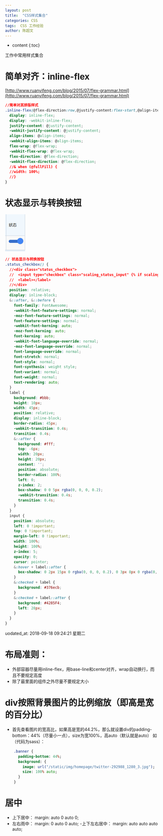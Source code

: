 ```yaml
---
layout: post
title:  "CSS样式集合"
categories: CSS
tags:  CSS 工作经验
author: 陈超文
---
```


* content
{:toc}


工作中常用样式集合




# 简单对齐：inline-flex
[http://www.ruanyifeng.com/blog/2015/07/flex-grammar.html](http://www.ruanyifeng.com/blog/2015/07/flex-grammar.html)
```css
//简单对其排版样式
.inline-flex(@flex-direction:row,@justify-content:flex-start,@align-items:baseline,@flex-wrap:nowrap,@fullFill:true) {
  display: inline-flex;
  display: -webkit-inline-flex;
  justify-content: @justify-content;
  -webkit-justify-content: @justify-content;
  align-items: @align-items;
  -webkit-align-items: @align-items;
  flex-wrap: @flex-wrap;
  -webkit-flex-wrap: @flex-wrap;
  flex-direction: @flex-direction;
  -webkit-flex-direction: @flex-direction;
  //& when (@fullFill) {
  //width: 100%;
  //}
}
```

# 状态显示与转换按钮
![](/img/20180425css/177673204.png)
```css
// 状态显示与转换按钮
.status_checkbox() {
  //<div class="status_checkbox">
  //  <input type="checkbox" class="scaling_status_input" {% if scaling_state %}checked{% endif %}>
  //  <label></label>
  //</div>
  position: relative;
  display: inline-block;
  &::after, &::before {
    font-family: FontAwesome;
    -webkit-font-feature-settings: normal;
    -moz-font-feature-settings: normal;
    font-feature-settings: normal;
    -webkit-font-kerning: auto;
    -moz-font-kerning: auto;
    font-kerning: auto;
    -webkit-font-language-override: normal;
    -moz-font-language-override: normal;
    font-language-override: normal;
    font-stretch: normal;
    font-style: normal;
    font-synthesis: weight style;
    font-variant: normal;
    font-weight: normal;
    text-rendering: auto;
  }
  label {
    background: #bbb;
    height: 10px;
    width: 45px;
    position: relative;
    display: inline-block;
    border-radius: 45px;
    -webkit-transition: 0.4s;
    transition: 0.4s;
    &::after {
      background: #fff;
      top: -6px;
      width: 20px;
      height: 20px;
      content: '';
      position: absolute;
      border-radius: 100%;
      left: 0;
      z-index: 2;
      box-shadow: 0 0 5px rgba(0, 0, 0, 0.2);
      -webkit-transition: 0.4s;
      transition: 0.4s;
    }
  }
  input {
    position: absolute;
    left: 0 !important;
    top: 0 !important;
    margin-left: 0 !important;
    width: 100%;
    height: 100%;
    z-index: 5;
    opacity: 0;
    cursor: pointer;
    &:hover + label::after {
      box-shadow: 0 2px 15px 0 rgba(0, 0, 0, 0.2), 0 3px 8px 0 rgba(0, 0, 0, 0.15);
    }
    &:checked + label {
      background: #376ecb;
    }
    &:checked + label::after {
      background: #4285F4;
      left: 28px;
    }
  }
}

```



uodated_at:  2018-09-18 09:24:21 星期二
# 布局准则：
- 外部容器尽量用inline-flex，用base-line和center对齐，wrap自动换行，而且不要规定高度
- 除了最里面的组件之外尽量不要规定大小
# div按照背景图片的比例缩放（即高是宽的百分比）
- 首先查看图片的宽高比，如果高是宽的44.2%，那么就设置div的padding-bottom：44%（尽量小一点），size为宽100%，高auto（默认就是auto）
如（代码为sass）：
```sass
    .banner {
      padding-bottom: 44%;
      background: {
        image: url("/static/img/homepage/twitter-292988_1280_3.jpg");
        size: 100% auto;
      }
    }
```
# 居中
- 上下居中：        margin: auto 0 auto 0;
- 左右雨中：        margin: 0 auto 0 auto;
-上下左右居中：        margin: auto auto auto auto;
